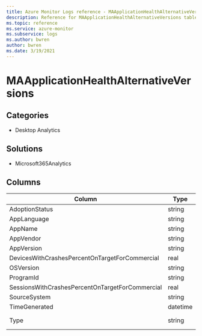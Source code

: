 ```yaml
---
title: Azure Monitor Logs reference - MAApplicationHealthAlternativeVersions
description: Reference for MAApplicationHealthAlternativeVersions table in Azure Monitor Logs.
ms.topic: reference
ms.service: azure-monitor
ms.subservice: logs
ms.author: bwren
author: bwren
ms.date: 3/19/2021
---
```


# MAApplicationHealthAlternativeVersions

 

## Categories

- Desktop Analytics
## Solutions

- Microsoft365Analytics




## Columns

|Column|Type|Description|
|---|---|---|
|AdoptionStatus|string||
|AppLanguage|string||
|AppName|string||
|AppVendor|string||
|AppVersion|string||
|DevicesWithCrashesPercentOnTargetForCommercial|real||
|OSVersion|string||
|ProgramId|string||
|SessionsWithCrashesPercentOnTargetForCommercial|real||
|SourceSystem|string||
|TimeGenerated|datetime||
|Type|string|The name of the table|
